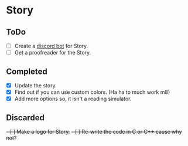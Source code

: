 # Story

## ToDo

- [ ] Create a [discord bot](idea.md) for Story.
- [ ] Get a proofreader for the Story.

## Completed

- [X] Update the story.
- [X] Find out if you can use custom colors. (Ha ha to much work m8)
- [X] Add more options so, it isn't a reading simulator.

## Discarded

~~- [ ] Make a logo for Story.~~
~~- [ ] Re-write the code in C or C++ cause why not?~~
